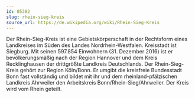 ```yaml
---
id: 05382
slug: rhein-sieg-kreis
source_url: https://de.wikipedia.org/wiki/Rhein-Sieg-Kreis
---
```


Der Rhein-Sieg-Kreis ist eine Gebietskörperschaft in der Rechtsform eines Landkreises im Süden des Landes Nordrhein-Westfalen. Kreisstadt ist Siegburg. Mit seinen 597.854 Einwohnern (31. Dezember 2016) ist er bevölkerungsmäßig nach der Region Hannover und dem Kreis Recklinghausen der drittgrößte Landkreis Deutschlands. Der Rhein-Sieg-Kreis gehört zur Region Köln/Bonn. Er umgibt die kreisfreie Bundesstadt Bonn fast vollständig und bildet mit ihr und dem rheinland-pfälzischen Landkreis Ahrweiler den Arbeitskreis Bonn/Rhein-Sieg/Ahrweiler. Der Kreis wird vom Rhein geteilt.
